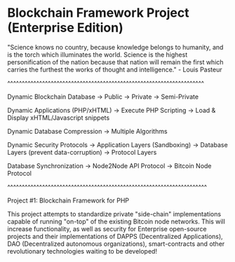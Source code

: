 # Blockchain Framework Project (Enterprise Edition)

"Science knows no country, because knowledge belongs to humanity, and is the torch which illuminates the world. Science is the highest personification of the nation because that nation will remain the first which carries the furthest the works of thought and intelligence." - Louis Pasteur


^^^^^^^^^^^^^^^^^^^^^^^^^^^^^^^^^^^^^^^^^^^^^^^^^^^^^^^^^^^^^^^^^^^^

Dynamic Blockchain Database
-> Public
-> Private
-> Semi-Private

Dynamic Applications (PHP/xHTML)
-> Execute PHP Scripting
-> Load & Display xHTML/Javascript snippets

Dynamic Database Compression
-> Multiple Algorithms

Dynamic Security Protocols
-> Application Layers (Sandboxing)
-> Database Layers (prevent data-corruption)
-> Protocol Layers

Database Synchronization 
-> Node2Node API Protocol
-> Bitcoin Node Protocol

^^^^^^^^^^^^^^^^^^^^^^^^^^^^^^^^^^^^^^^^^^^^^^^^^^^^^^^^^^^^^^^^^^^^^


Project #1: Blockchain Framework for PHP

This project attempts to standardize private "side-chain" implementations capable of running "on-top" of the existing Bitcoin node networks. This will increase functionality, as well as security for Enterprise open-source projects and their implementations of DAPPS (Decentralized Applications), DAO (Decentralized autonomous organizations), smart-contracts and other revolutionary technologies waiting to be developed!


